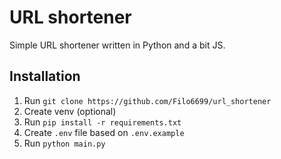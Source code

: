 # URL shortener

Simple URL shortener written in Python and a bit JS.

## Installation
1. Run `git clone https://github.com/Filo6699/url_shortener`
2. Create venv (optional)
3. Run `pip install -r requirements.txt`
4. Create `.env` file based on `.env.example`
5. Run `python main.py`
